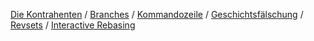 [Die Kontrahenten](/Git/2012/08/07/git-vs-mercurial) /
[Branches](/Git/2012/08/25/git-vs-mercurial-teil-1-branches) /
[Kommandozeile](/Git/2012/09/19/git-vs-mercurial---kommandozeile) /
[Geschichtsfälschung](/Git/2012/10/27/git-vs-mercurial-teil-3-geschichtsfaelschung) /
[Revsets](/Git/2012/11/10/git-vs-mercurial-teil-4-lieblingsfeatures-revsets) /
[Interactive Rebasing](/Git/2012/12/01/git-vs-mercurial-teil-5-lieblingsfeatures-interactive-rebasing)